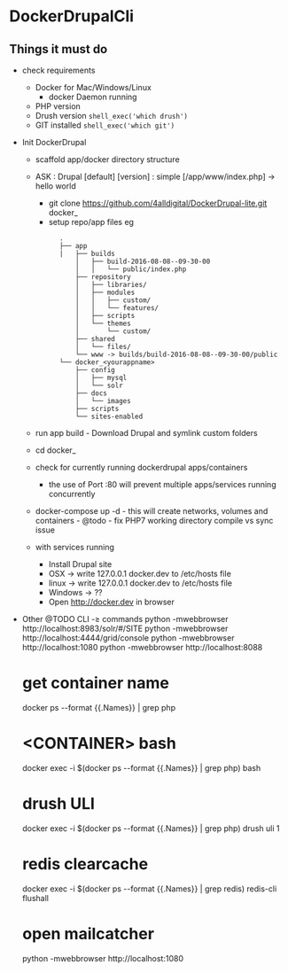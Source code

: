 # DockerDrupalCli

## Things it must do
- check requirements    
    - Docker for Mac/Windows/Linux
        - docker Daemon running
    - PHP version
    - Drush version ` shell_exec('which drush') `
    - GIT installed ` shell_exec('which git') `
    
- Init DockerDrupal
    - scaffold app/docker directory structure 
    - ASK 
        : Drupal [default] [version] 
        : simple [/app/www/index.php] -> hello world
        
        
        - git clone https://github.com/4alldigital/DockerDrupal-lite.git docker_<appname>
        - setup repo/app files eg
        ```
              .        
              ├── app
              |   ├── builds
                  │   ├── build-2016-08-08--09-30-00
                  │   │   └── public/index.php
                  ├── repository
                  │   ├── libraries/
                  │   ├── modules
                  │   │   ├── custom/
                  │   │   └── features/
                  │   ├── scripts
                  │   └── themes
                  │       └── custom/
                  ├── shared
                  │   └── files/
                  └── www -> builds/build-2016-08-08--09-30-00/public
              └── docker_<yourappname>  
                  ├── config
                  │   ├── mysql
                  │   └── solr
                  ├── docs
                  │   └── images
                  ├── scripts
                  └── sites-enabled
        ```
    - run app build
            - Download Drupal and symlink custom folders
    - cd docker_<yourappname>
    - check for currently running dockerdrupal apps/containers
        - the use of Port :80 will prevent multiple apps/services running concurrently
    - docker-compose up -d
            - this will create networks, volumes and containers 
            - @todo - fix PHP7 working directory compile vs sync issue
    - with services running
        - Install Drupal site
        - OSX -> write 127.0.0.1 docker.dev to /etc/hosts file
        - linux -> write 127.0.0.1 docker.dev to /etc/hosts file
        - Windows -> ??        
        - Open http://docker.dev in browser
        
- Other @TODO CLI -≥ commands
   python -mwebbrowser http://localhost:8983/solr/#/SITE
   python -mwebbrowser http://localhost:4444/grid/console
   python -mwebbrowser http://localhost:1080
   python -mwebbrowser http://localhost:8088
   
   # get container name
   docker ps --format {{.Names}} | grep php
   
   # \<CONTAINER\> bash
   docker exec -i $(docker ps --format {{.Names}} | grep php) bash
   
   # drush ULI
   docker exec -i $(docker ps --format {{.Names}} | grep php) drush uli 1
   
   # redis clearcache
   docker exec -i $(docker ps --format {{.Names}} | grep redis) redis-cli flushall
   
   # open mailcatcher
   python -mwebbrowser http://localhost:1080
            